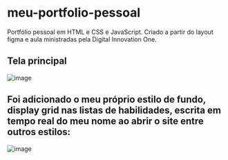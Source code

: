 # meu-portfolio-pessoal
Portfólio pessoal em HTML e CSS e JavaScript. Criado a partir do layout figma e aula ministradas pela Digital Innovation One.

## Tela principal
![image](https://github.com/Lucasgyn94/meu-portfolio-pessoal/assets/91031320/eec70be3-e2e5-4fe3-8e1d-dc5f8c5c871d)


## Foi adicionado o meu próprio estilo de fundo, display grid nas listas de habilidades, escrita em tempo real do meu nome ao abrir o site entre outros estilos:
![image](https://github.com/Lucasgyn94/meu-portfolio-pessoal/assets/91031320/7439ccba-cef5-46e6-abad-59b2a25029f3)



